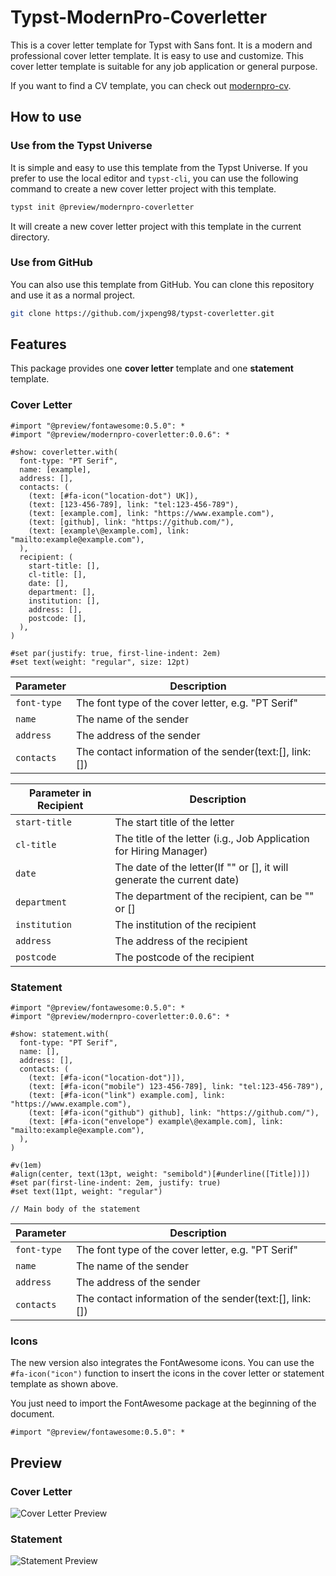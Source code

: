 # Typst-ModernPro-Coverletter

This is a cover letter template for Typst with Sans font. It is a modern and professional cover letter template. It is easy to use and customize. This cover letter template is suitable for any job application or general purpose.

If you want to find a CV template, you can check out [modernpro-cv](https://github.com/jxpeng98/Typst-CV-Resume/blob/main/README.md).

## How to use

### Use from the Typst Universe

It is simple and easy to use this template from the Typst Universe. If you prefer to use the local editor and `typst-cli`, you can use the following command to create a new cover letter project with this template.

```bash
typst init @preview/modernpro-coverletter
```

It will create a new cover letter project with this template in the current directory.

### Use from GitHub

You can also use this template from GitHub. You can clone this repository and use it as a normal project.

```bash
git clone https://github.com/jxpeng98/typst-coverletter.git
```

## Features

This package provides one **cover letter** template and one **statement** template.

### Cover Letter

```typst
#import "@preview/fontawesome:0.5.0": *
#import "@preview/modernpro-coverletter:0.0.6": *

#show: coverletter.with(
  font-type: "PT Serif",
  name: [example],
  address: [],
  contacts: (
    (text: [#fa-icon("location-dot") UK]),
    (text: [123-456-789], link: "tel:123-456-789"),
    (text: [example.com], link: "https://www.example.com"),
    (text: [github], link: "https://github.com/"),
    (text: [example\@example.com], link: "mailto:example@example.com"),
  ),
  recipient: (
    start-title: [],
    cl-title: [],
    date: [],
    department: [],
    institution: [],
    address: [],
    postcode: [],
  ),
)

#set par(justify: true, first-line-indent: 2em)
#set text(weight: "regular", size: 12pt)
```

| Parameter | Description |
| --- | --- |
| `font-type` | The font type of the cover letter, e.g. "PT Serif" |
| `name` | The name of the sender |
| `address` | The address of the sender |
| `contacts` | The contact information of the sender(text:[], link: []) |

| Parameter in Recipient | Description |
| --- | --- |
| `start-title` | The start title of the letter |
| `cl-title` | The title of the letter (i.g., Job Application for Hiring Manager) |
| `date` | The date of the letter(If "" or [], it will generate the current date) |
| `department` | The department of the recipient, can be "" or [] |
| `institution` | The institution of the recipient |
| `address` | The address of the recipient |
| `postcode` | The postcode of the recipient |

### Statement

```typst
#import "@preview/fontawesome:0.5.0": *
#import "@preview/modernpro-coverletter:0.0.6": *

#show: statement.with(
  font-type: "PT Serif",
  name: [],
  address: [],
  contacts: (
    (text: [#fa-icon("location-dot")]),
    (text: [#fa-icon("mobile") 123-456-789], link: "tel:123-456-789"),
    (text: [#fa-icon("link") example.com], link: "https://www.example.com"),
    (text: [#fa-icon("github") github], link: "https://github.com/"),
    (text: [#fa-icon("envelope") example\@example.com], link: "mailto:example@example.com"),
  ),
)

#v(1em)
#align(center, text(13pt, weight: "semibold")[#underline([Title])])
#set par(first-line-indent: 2em, justify: true)
#set text(11pt, weight: "regular")

// Main body of the statement
```

| Parameter | Description |
| --- | --- |
| `font-type` | The font type of the cover letter, e.g. "PT Serif" |
| `name` | The name of the sender |
| `address` | The address of the sender |
| `contacts` | The contact information of the sender(text:[], link: []) |

### Icons

The new version also integrates the FontAwesome icons. You can use the `#fa-icon("icon")` function to insert the icons in the cover letter or statement template as shown above.

You just need to import the FontAwesome package at the beginning of the document.

```typst
#import "@preview/fontawesome:0.5.0": *
```

## Preview

### Cover Letter

![Cover Letter Preview](https://minioapi.pjx.ac.cn/img1/2024/08/79decf8975b899d31b9dc76c5466a01a.png)

### Statement

![Statement Preview](https://minioapi.pjx.ac.cn/img1/2024/08/0483a06862932e1e9a9f1589676ce862.png)
